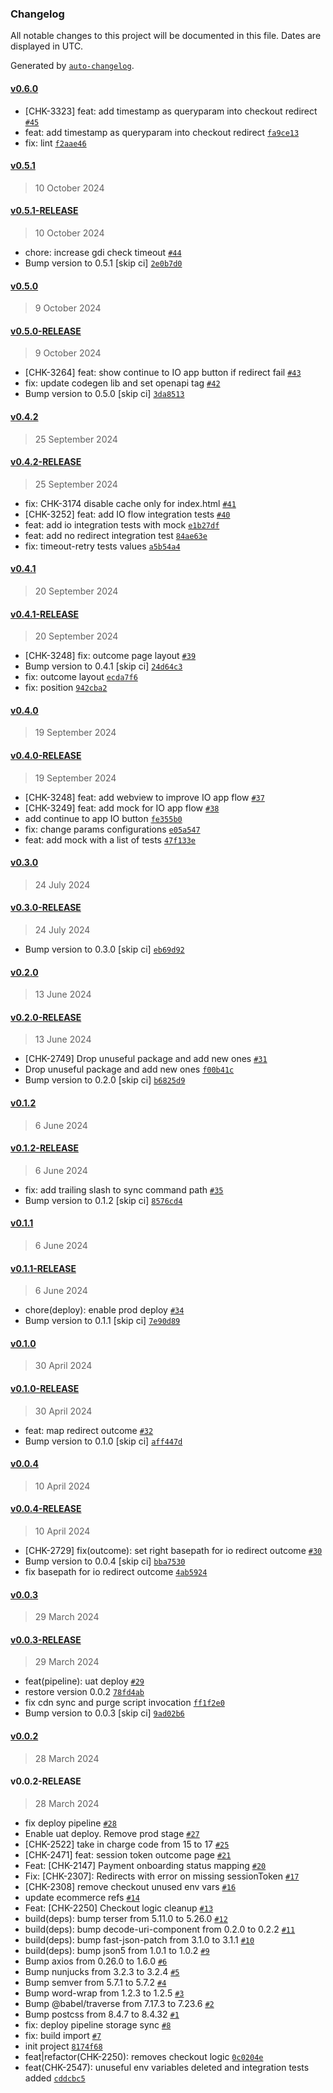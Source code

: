### Changelog

All notable changes to this project will be documented in this file. Dates are displayed in UTC.

Generated by [`auto-changelog`](https://github.com/CookPete/auto-changelog).

#### [v0.6.0](https://github.com/pagopa/pagopa-ecommerce-fe/compare/v0.5.1...v0.6.0)

- [CHK-3323] feat: add timestamp as queryparam into checkout redirect [`#45`](https://github.com/pagopa/pagopa-ecommerce-fe/pull/45)
- feat: add timestamp as queryparam into checkout redirect [`fa9ce13`](https://github.com/pagopa/pagopa-ecommerce-fe/commit/fa9ce13e0c5e8208974cf261cb2a270d63e95d29)
- fix: lint [`f2aae46`](https://github.com/pagopa/pagopa-ecommerce-fe/commit/f2aae4680282bec0ab8841c97e6c9ec6c3a7fb23)

#### [v0.5.1](https://github.com/pagopa/pagopa-ecommerce-fe/compare/v0.5.1-RELEASE...v0.5.1)

> 10 October 2024

#### [v0.5.1-RELEASE](https://github.com/pagopa/pagopa-ecommerce-fe/compare/v0.5.0...v0.5.1-RELEASE)

> 10 October 2024

- chore: increase gdi check timeout [`#44`](https://github.com/pagopa/pagopa-ecommerce-fe/pull/44)
- Bump version to 0.5.1 [skip ci] [`2e0b7d0`](https://github.com/pagopa/pagopa-ecommerce-fe/commit/2e0b7d0e88ee27bbd6138824aaf2d648d411c332)

#### [v0.5.0](https://github.com/pagopa/pagopa-ecommerce-fe/compare/v0.5.0-RELEASE...v0.5.0)

> 9 October 2024

#### [v0.5.0-RELEASE](https://github.com/pagopa/pagopa-ecommerce-fe/compare/v0.4.2...v0.5.0-RELEASE)

> 9 October 2024

- [CHK-3264] feat: show continue to IO app button if redirect fail [`#43`](https://github.com/pagopa/pagopa-ecommerce-fe/pull/43)
- fix: update codegen lib and set openapi tag [`#42`](https://github.com/pagopa/pagopa-ecommerce-fe/pull/42)
- Bump version to 0.5.0 [skip ci] [`3da8513`](https://github.com/pagopa/pagopa-ecommerce-fe/commit/3da85139abc42bbef6b5abc86a35cc40fc55245b)

#### [v0.4.2](https://github.com/pagopa/pagopa-ecommerce-fe/compare/v0.4.2-RELEASE...v0.4.2)

> 25 September 2024

#### [v0.4.2-RELEASE](https://github.com/pagopa/pagopa-ecommerce-fe/compare/v0.4.1...v0.4.2-RELEASE)

> 25 September 2024

- fix: CHK-3174 disable cache only for index.html [`#41`](https://github.com/pagopa/pagopa-ecommerce-fe/pull/41)
- [CHK-3252] feat: add IO flow integration tests [`#40`](https://github.com/pagopa/pagopa-ecommerce-fe/pull/40)
- feat: add io integration tests with mock [`e1b27df`](https://github.com/pagopa/pagopa-ecommerce-fe/commit/e1b27dfba2305f7874344aca94a0c95578974a14)
- feat: add no redirect integration test [`84ae63e`](https://github.com/pagopa/pagopa-ecommerce-fe/commit/84ae63e06f21d31cf0c00b1e321157787061d3e7)
- fix: timeout-retry tests values [`a5b54a4`](https://github.com/pagopa/pagopa-ecommerce-fe/commit/a5b54a401b6afac22749bca4532df13de8d94daa)

#### [v0.4.1](https://github.com/pagopa/pagopa-ecommerce-fe/compare/v0.4.1-RELEASE...v0.4.1)

> 20 September 2024

#### [v0.4.1-RELEASE](https://github.com/pagopa/pagopa-ecommerce-fe/compare/v0.4.0...v0.4.1-RELEASE)

> 20 September 2024

- [CHK-3248] fix: outcome page layout [`#39`](https://github.com/pagopa/pagopa-ecommerce-fe/pull/39)
- Bump version to 0.4.1 [skip ci] [`24d64c3`](https://github.com/pagopa/pagopa-ecommerce-fe/commit/24d64c32b2ceb4a5947da879d160354271d39e31)
- fix: outcome layout [`ecda7f6`](https://github.com/pagopa/pagopa-ecommerce-fe/commit/ecda7f6fce7d17ab8ad283361be620744c4818ef)
- fix: position [`942cba2`](https://github.com/pagopa/pagopa-ecommerce-fe/commit/942cba2025ba3bfd4f54f07d386ea8639b431332)

#### [v0.4.0](https://github.com/pagopa/pagopa-ecommerce-fe/compare/v0.4.0-RELEASE...v0.4.0)

> 19 September 2024

#### [v0.4.0-RELEASE](https://github.com/pagopa/pagopa-ecommerce-fe/compare/v0.3.0...v0.4.0-RELEASE)

> 19 September 2024

- [CHK-3248] feat: add webview to improve IO app flow [`#37`](https://github.com/pagopa/pagopa-ecommerce-fe/pull/37)
- [CHK-3249] feat: add mock for IO app flow [`#38`](https://github.com/pagopa/pagopa-ecommerce-fe/pull/38)
- add continue to app IO button [`fe355b0`](https://github.com/pagopa/pagopa-ecommerce-fe/commit/fe355b0251769661c39cefcd67193df64797b0ec)
- fix: change params configurations [`e05a547`](https://github.com/pagopa/pagopa-ecommerce-fe/commit/e05a547cab8f75ea174150eac4505b1cce3eb87d)
- feat: add mock with a list of tests [`47f133e`](https://github.com/pagopa/pagopa-ecommerce-fe/commit/47f133e5814a87c71c97709c735eb4a1703442fc)

#### [v0.3.0](https://github.com/pagopa/pagopa-ecommerce-fe/compare/v0.3.0-RELEASE...v0.3.0)

> 24 July 2024

#### [v0.3.0-RELEASE](https://github.com/pagopa/pagopa-ecommerce-fe/compare/v0.2.0...v0.3.0-RELEASE)

> 24 July 2024

- Bump version to 0.3.0 [skip ci] [`eb69d92`](https://github.com/pagopa/pagopa-ecommerce-fe/commit/eb69d92451afd42016c273c859a6e046b9ac8eb5)

#### [v0.2.0](https://github.com/pagopa/pagopa-ecommerce-fe/compare/v0.2.0-RELEASE...v0.2.0)

> 13 June 2024

#### [v0.2.0-RELEASE](https://github.com/pagopa/pagopa-ecommerce-fe/compare/v0.1.2...v0.2.0-RELEASE)

> 13 June 2024

- [CHK-2749] Drop unuseful package and add new ones [`#31`](https://github.com/pagopa/pagopa-ecommerce-fe/pull/31)
- Drop unuseful package and add new ones [`f00b41c`](https://github.com/pagopa/pagopa-ecommerce-fe/commit/f00b41c8e0f6cfb14f68667c0406dc1930965799)
- Bump version to 0.2.0 [skip ci] [`b6825d9`](https://github.com/pagopa/pagopa-ecommerce-fe/commit/b6825d94ff701053d232896e9df8a5fcb74d7b48)

#### [v0.1.2](https://github.com/pagopa/pagopa-ecommerce-fe/compare/v0.1.2-RELEASE...v0.1.2)

> 6 June 2024

#### [v0.1.2-RELEASE](https://github.com/pagopa/pagopa-ecommerce-fe/compare/v0.1.1...v0.1.2-RELEASE)

> 6 June 2024

- fix: add trailing slash to sync command path [`#35`](https://github.com/pagopa/pagopa-ecommerce-fe/pull/35)
- Bump version to 0.1.2 [skip ci] [`8576cd4`](https://github.com/pagopa/pagopa-ecommerce-fe/commit/8576cd4fecd517c70dd5bcf53c2bfe6149cfa93c)

#### [v0.1.1](https://github.com/pagopa/pagopa-ecommerce-fe/compare/v0.1.1-RELEASE...v0.1.1)

> 6 June 2024

#### [v0.1.1-RELEASE](https://github.com/pagopa/pagopa-ecommerce-fe/compare/v0.1.0...v0.1.1-RELEASE)

> 6 June 2024

- chore(deploy): enable prod deploy [`#34`](https://github.com/pagopa/pagopa-ecommerce-fe/pull/34)
- Bump version to 0.1.1 [skip ci] [`7e90d89`](https://github.com/pagopa/pagopa-ecommerce-fe/commit/7e90d898b471fba3e9cd73f58d44ee98f4640b8c)

#### [v0.1.0](https://github.com/pagopa/pagopa-ecommerce-fe/compare/v0.1.0-RELEASE...v0.1.0)

> 30 April 2024

#### [v0.1.0-RELEASE](https://github.com/pagopa/pagopa-ecommerce-fe/compare/v0.0.4...v0.1.0-RELEASE)

> 30 April 2024

- feat: map redirect outcome [`#32`](https://github.com/pagopa/pagopa-ecommerce-fe/pull/32)
- Bump version to 0.1.0 [skip ci] [`aff447d`](https://github.com/pagopa/pagopa-ecommerce-fe/commit/aff447d53f88d48d508e5fc7e84b9972fb40bb26)

#### [v0.0.4](https://github.com/pagopa/pagopa-ecommerce-fe/compare/v0.0.4-RELEASE...v0.0.4)

> 10 April 2024

#### [v0.0.4-RELEASE](https://github.com/pagopa/pagopa-ecommerce-fe/compare/v0.0.3...v0.0.4-RELEASE)

> 10 April 2024

- [CHK-2729] fix(outcome): set right basepath for io redirect outcome [`#30`](https://github.com/pagopa/pagopa-ecommerce-fe/pull/30)
- Bump version to 0.0.4 [skip ci] [`bba7530`](https://github.com/pagopa/pagopa-ecommerce-fe/commit/bba7530f065c489e5328124384be094442949a4a)
- fix basepath for io redirect outcome [`4ab5924`](https://github.com/pagopa/pagopa-ecommerce-fe/commit/4ab5924b015b7d8f979e34d46649df1efbf157ba)

#### [v0.0.3](https://github.com/pagopa/pagopa-ecommerce-fe/compare/v0.0.3-RELEASE...v0.0.3)

> 29 March 2024

#### [v0.0.3-RELEASE](https://github.com/pagopa/pagopa-ecommerce-fe/compare/v0.0.2...v0.0.3-RELEASE)

> 29 March 2024

- feat(pipeline): uat deploy [`#29`](https://github.com/pagopa/pagopa-ecommerce-fe/pull/29)
- restore version 0.0.2 [`78fd4ab`](https://github.com/pagopa/pagopa-ecommerce-fe/commit/78fd4abe4608cd346fabd91663752ec5f0f84478)
- fix cdn sync and purge script invocation [`ff1f2e0`](https://github.com/pagopa/pagopa-ecommerce-fe/commit/ff1f2e0d227e75a1aefc6aaafe0e849f7d4f4a18)
- Bump version to 0.0.3 [skip ci] [`9ad02b6`](https://github.com/pagopa/pagopa-ecommerce-fe/commit/9ad02b65528069bd4fd85975ad62d6280d2bd4d9)

#### [v0.0.2](https://github.com/pagopa/pagopa-ecommerce-fe/compare/v0.0.2-RELEASE...v0.0.2)

> 28 March 2024

#### v0.0.2-RELEASE

> 28 March 2024

- fix deploy pipeline [`#28`](https://github.com/pagopa/pagopa-ecommerce-fe/pull/28)
- Enable uat deploy. Remove prod stage [`#27`](https://github.com/pagopa/pagopa-ecommerce-fe/pull/27)
- [CHK-2522] take in charge code from 15 to 17 [`#25`](https://github.com/pagopa/pagopa-ecommerce-fe/pull/25)
- [CHK-2471] feat: session token outcome page [`#21`](https://github.com/pagopa/pagopa-ecommerce-fe/pull/21)
- Feat: [CHK-2147] Payment onboarding status mapping [`#20`](https://github.com/pagopa/pagopa-ecommerce-fe/pull/20)
- Fix: [CHK-2307]: Redirects with error on missing sessionToken [`#17`](https://github.com/pagopa/pagopa-ecommerce-fe/pull/17)
- [CHK-2308] remove checkout unused env vars [`#16`](https://github.com/pagopa/pagopa-ecommerce-fe/pull/16)
- update ecommerce refs [`#14`](https://github.com/pagopa/pagopa-ecommerce-fe/pull/14)
- Feat: [CHK-2250] Checkout logic cleanup [`#13`](https://github.com/pagopa/pagopa-ecommerce-fe/pull/13)
- build(deps): bump terser from 5.11.0 to 5.26.0 [`#12`](https://github.com/pagopa/pagopa-ecommerce-fe/pull/12)
- build(deps): bump decode-uri-component from 0.2.0 to 0.2.2 [`#11`](https://github.com/pagopa/pagopa-ecommerce-fe/pull/11)
- build(deps): bump fast-json-patch from 3.1.0 to 3.1.1 [`#10`](https://github.com/pagopa/pagopa-ecommerce-fe/pull/10)
- build(deps): bump json5 from 1.0.1 to 1.0.2 [`#9`](https://github.com/pagopa/pagopa-ecommerce-fe/pull/9)
- Bump axios from 0.26.0 to 1.6.0 [`#6`](https://github.com/pagopa/pagopa-ecommerce-fe/pull/6)
- Bump nunjucks from 3.2.3 to 3.2.4 [`#5`](https://github.com/pagopa/pagopa-ecommerce-fe/pull/5)
- Bump semver from 5.7.1 to 5.7.2 [`#4`](https://github.com/pagopa/pagopa-ecommerce-fe/pull/4)
- Bump word-wrap from 1.2.3 to 1.2.5 [`#3`](https://github.com/pagopa/pagopa-ecommerce-fe/pull/3)
- Bump @babel/traverse from 7.17.3 to 7.23.6 [`#2`](https://github.com/pagopa/pagopa-ecommerce-fe/pull/2)
- Bump postcss from 8.4.7 to 8.4.32 [`#1`](https://github.com/pagopa/pagopa-ecommerce-fe/pull/1)
- fix: deploy pipeline storage sync [`#8`](https://github.com/pagopa/pagopa-ecommerce-fe/pull/8)
- fix: build import [`#7`](https://github.com/pagopa/pagopa-ecommerce-fe/pull/7)
- init project [`8174f68`](https://github.com/pagopa/pagopa-ecommerce-fe/commit/8174f6857576a4dac8f1a5c4b837eb0d1b43509b)
- feat|refactor(CHK-2250): removes checkout logic [`0c0204e`](https://github.com/pagopa/pagopa-ecommerce-fe/commit/0c0204e8434ab43e4eb5ce12e760d8abb816f752)
- feat(CHK-2547): unuseful env variables deleted and integration tests added [`cddcbc5`](https://github.com/pagopa/pagopa-ecommerce-fe/commit/cddcbc5e3086534d2e47fb39a93f4b5a7ca095a1)
